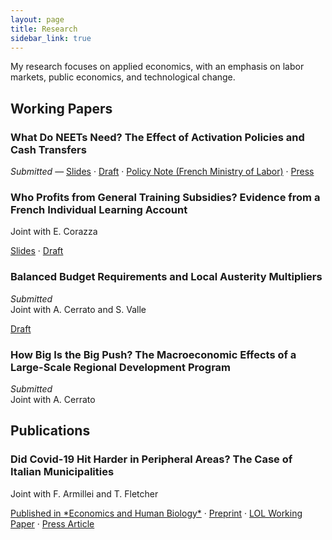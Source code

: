 ```yaml
---
layout: page
title: Research
sidebar_link: true
---
```


<p class="message">
  My research focuses on applied economics, with an emphasis on labor markets, public economics, and technological change.
</p>

<h2>Working Papers</h2>

<h3>What Do NEETs Need? The Effect of Activation Policies and Cash Transfers</h3>
<p><em>Submitted</em> — 
  <a href="slides_job_mkt.pdf">Slides</a> · 
  <a href="Filippucci_NEETs.pdf">Draft</a> · 
  <a href="DA_evaluation_GJ.pdf">Policy Note (French Ministry of Labor)</a> · 
  <a href="https://www.lesechos.fr/economie-france/social/emploi-les-effets-positifs-de-la-garantie-jeunes-1898043">Press</a>
</p>

<h3>Who Profits from General Training Subsidies? Evidence from a French Individual Learning Account</h3>
<p>Joint with E. Corazza</p>
<p>
  <a href="presentation_chaire_nov2020.pdf">Slides</a> · 
  <a href="Draft_CPF.pdf">Draft</a>
</p>

<h3>Balanced Budget Requirements and Local Austerity Multipliers</h3>
<p><em>Submitted</em><br>
  Joint with A. Cerrato and S. Valle
</p>
<p>
  <a href="draft_austerity.pdf">Draft</a>
</p>

<h3>How Big Is the Big Push? The Macroeconomic Effects of a Large-Scale Regional Development Program</h3>
<p><em>Submitted</em><br>
  Joint with A. Cerrato
</p>

<h2>Publications</h2>

<h3>Did Covid-19 Hit Harder in Peripheral Areas? The Case of Italian Municipalities</h3>
<p>Joint with F. Armillei and T. Fletcher</p>
<p>
  <a href="https://www.sciencedirect.com/science/article/pii/S1570677X21000423">Published in *Economics and Human Biology*</a> · 
  <a href="Covid_Paper_2_0___Published (1).pdf">Preprint</a> · 
  <a href="https://www.localopportunitieslab.it/wp-content/uploads/2020/10/Covid_paper-4.pdf">LOL Working Paper</a> · 
  <a href="https://www.lavoce.info/archives/69032/dai-dati-comunali-una-mappa-del-rischio-coronavirus/">Press Article</a>
</p>